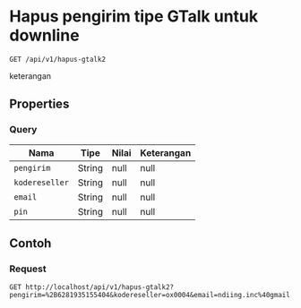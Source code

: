 # Hapus pengirim tipe GTalk untuk downline
```http
GET /api/v1/hapus-gtalk2
```
keterangan
## Properties
### Query
Nama | Tipe | Nilai | Keterangan
--- | --- | --- | ---
<code>pengirim</code> | String | null | null
<code>kodereseller</code> | String | null | null
<code>email</code> | String | null | null
<code>pin</code> | String | null | null
## Contoh
### Request
```http
GET http://localhost/api/v1/hapus-gtalk2?pengirim=%2B6281935155404&kodereseller=ox0004&email=ndiing.inc%40gmail.com&pin=1234


```
